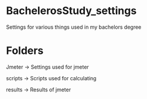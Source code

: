 # BachelerosStudy_settings
Settings for various things used in my bachelors degree


# Folders
Jmeter -> Settings used for jmeter

scripts -> Scripts used for calculating

results -> Results of jmeter
